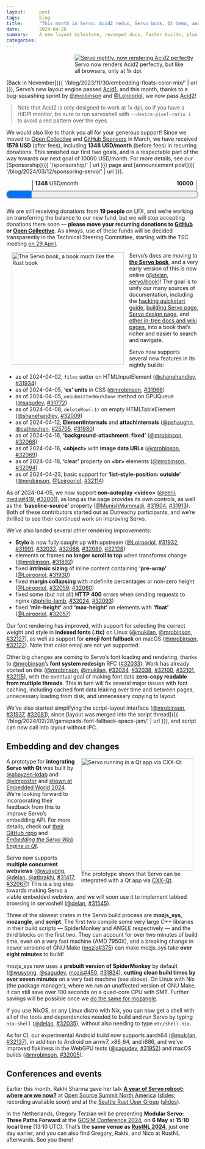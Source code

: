 ```yaml
---
layout:     post
tags:       blog
title:      "This month in Servo: Acid2 redux, Servo book, Qt demo, and more!"
date:       2024-04-26
summary:    A new layout milestone, revamped docs, faster builds, plus embedding, video, fonts, WebGPU, and CSS improvements.
categories:
---
```


<figure class="_figr"><a href="{{ '/img/servo-acid2-202404.png' | url }}"><img src="{{ '/img/servo-acid2-202404.png' | url }}"
    style="width: auto;"
    alt="Servo nightly, now rendering Acid2 perfectly"></a>
<figcaption>Servo now renders Acid2 perfectly, but like all browsers, only at 1x dpi.</figcaption></figure>

<span class=_floatmin></span>[Back in November]({{ '/blog/2023/11/30/embedding-floats-color-mix/' | url }}), Servo’s new layout engine passed [Acid1](http://acid1.acidtests.org), and this month, thanks to a bug-squashing sprint by [@mrobinson](http://github.com/mrobinson) and [@Loirooriol](https://github.com/Loirooriol), we now pass [Acid2](https://acid2.acidtests.org)!

<aside class="_note">

Note that Acid2 is only designed to work at 1x dpi, so if you have a HiDPI monitor, be sure to run servoshell with `--device-pixel-ratio 1` to avoid a red pattern over the eyes.
</aside>

We would also like to thank you all for your generous support!
Since we moved to [Open Collective](https://opencollective.com/servo) and [GitHub Sponsors](https://github.com/sponsors/servo) in March, we have received **1578 USD** (after fees), including **1348 USD/month** (before fees) in recurring donations.
This smashed our first two goals, and is a respectable part of the way towards our next goal of 10000 USD/month.
For more details, see our [Sponsorship]({{ '/sponsorship/' | url }}) page and [announcement post]({{ '/blog/2024/03/12/sponsoring-servo/' | url }}).

<figure class="_fig" style="width: 100%; margin: 1em 0;"><div class="_flex" style="height: calc(1lh + 3em); flex-flow: column nowrap; text-align: left;">
    <div style="position: relative; text-align: right;">
        <div style="position: absolute; margin-left: calc(100% * 1348 / 10000); padding-left: 0.5em;"><strong>1348</strong> USD/month</div>
        <div style="position: absolute; margin-left: calc(100% * 1348 / 10000); height: calc(1lh + 1.5em); border-left: 1px solid;"></div>
        <div style="position: absolute; margin-left: calc(100% - 0.5em); height: calc(1lh + 1.5em); border-left: 1px solid;"></div>
        <div style="padding-right: 1em;"><strong>10000</strong><!-- USD/month --></div>
    </div>
    <progress value="1348" max="10000" style="transform: scale(3); transform-origin: top left; width: calc(100% / 3);"></progress>
</div></figure>

We are still receiving donations from **19 people** on LFX, and we’re working on transferring the balance to our new fund, but we will stop accepting donations there soon — **please move your recurring donations to [GitHub](https://github.com/sponsors/servo) or [Open Collective](https://opencollective.com/servo)**.
As always, use of these funds will be decided transparently in the Technical Steering Committee, starting with the TSC meeting [on 29 April](https://github.com/servo/project/issues/85).

<figure class="_figl"><a href="{{ '/img/blog/servo-book.png' | url }}"><img src="{{ '/img/blog/servo-book.png' | url }}"
    alt="The Servo book, a book much like the Rust book"></a>
</figure>

<span class=_floatmin></span>Servo’s docs are moving to [**the Servo book**](https://book.servo.org), and a very early version of this is now online ([@delan](https://github.com/delan), [servo/book](https://github.com/servo/book))!
The goal is to unify our many sources of documentation, including the [hacking quickstart guide](https://github.com/servo/servo/blob/81c4f2ae7a0b605befae652c0feeea03caba6292/docs/HACKING_QUICKSTART.md), [building Servo page](https://github.com/servo/servo/wiki/Building/e04d7a194b59fad65fbd3eefb7aab12ae3a60eba), [Servo design page](https://github.com/servo/servo/wiki/Design/0941531122361aac8c88d582aa640ec689cdcdd1), and [other in-tree docs and wiki pages](https://book.servo.org/hacking/older-versions.html), into a book that’s richer and easier to search and navigate.

Servo now supports several new features in its nightly builds:

- as of 2024-04-02, `files` setter on HTMLInputElement ([@shanehandley](https://github.com/shanehandley), [#31934](https://github.com/servo/servo/pull/31934))
- as of 2024-04-05, **‘ex’ units** in CSS ([@mrobinson](https://github.com/mrobinson), [#31966](https://github.com/servo/servo/pull/31966))
- as of 2024-04-05, `onSubmittedWorkDone` method on GPUQueue ([@sagudev](https://github.com/sagudev), [#31772](https://github.com/servo/servo/pull/31772))
- as of 2024-04-08, `deleteRow(-1)` on empty HTMLTableElement ([@shanehandley](https://github.com/shanehandley), [#32009](https://github.com/servo/servo/pull/32009))
- as of 2024-04-12, **ElementInternals** and **attachInternals** ([@pshaughn](https://github.com/pshaughn), [@cathiechen](https://github.com/cathiechen), [#25705](https://github.com/servo/servo/pull/25705), [#31980](https://github.com/servo/servo/pull/31980))
- as of 2024-04-16, **‘background-attachment: fixed’** ([@mrobinson](https://github.com/mrobinson), [#32068](https://github.com/servo/servo/pull/32068))
- as of 2024-04-16, **&lt;object>** with **image data URLs** ([@mrobinson](https://github.com/mrobinson), [#32069](https://github.com/servo/servo/pull/32069))
- as of 2024-04-18, **‘clear’** property on **&lt;br>** elements ([@mrobinson](https://github.com/mrobinson), [#32094](https://github.com/servo/servo/pull/32094))
- as of 2024-04-23, basic support for **‘list-style-position: outside’** ([@mrobinson](https://github.com/mrobinson), [@Loirooriol](https://github.com/Loirooriol), [#32114](https://github.com/servo/servo/pull/32114))

As of 2024-04-05, we now support **non-autoplay &lt;video>** ([@eerii](https://github.com/eerii), [media#419](https://github.com/servo/media/pull/419), [#32001](https://github.com/servo/servo/pull/32001)), as long as the page provides its own controls, as well as the **‘baseline-source’** property ([@MunishMummadi](https://github.com/MunishMummadi), [#31904](https://github.com/servo/servo/pull/31904), [#31913](https://github.com/servo/servo/pull/31913)).
Both of these contributors started out as Outreachy participants, and we’re thrilled to see their continued work on improving Servo.

We’ve also landed several other rendering improvements:

- **Stylo** is now fully caught up with upstream ([@Loirooriol](https://github.com/Loirooriol), [#31932](https://github.com/servo/servo/pull/31932), [#31991](https://github.com/servo/servo/pull/31991), [#32032](https://github.com/servo/servo/pull/32032), [#32066](https://github.com/servo/servo/pull/32066), [#32089](https://github.com/servo/servo/pull/32089), [#32128](https://github.com/servo/servo/pull/32128))
- elements or frames **no longer scroll to top** when transforms change ([@mrobinson](https://github.com/mrobinson), [#31892](https://github.com/servo/servo/pull/31892))
- fixed **intrinsic sizing** of inline content containing **‘pre-wrap’** ([@Loirooriol](https://github.com/Loirooriol), [#31930](https://github.com/servo/servo/pull/31930))
- fixed **margin collapsing** with indefinite percentages or non-zero height ([@Loirooriol](https://github.com/Loirooriol), [#32059](https://github.com/servo/servo/pull/32059), [#32060](https://github.com/servo/servo/pull/32060))
- fixed some (but not all) **HTTP 400** errors when sending requests to nginx ([@philip-lamb](https://github.com/philip-lamb), [#32024](https://github.com/servo/servo/pull/32024), [#32093](https://github.com/servo/servo/pull/32093))
- fixed **‘min-height’** and **‘max-height’** on elements with **‘float’** ([@Loirooriol](https://github.com/Loirooriol), [#32057](https://github.com/servo/servo/pull/32057))

Our font rendering has improved, with support for selecting the correct weight and style in **indexed fonts (.ttc)** on Linux ([@mukilan](https://github.com/mukilan), [@mrobinson](https://github.com/mrobinson), [#32127](https://github.com/servo/servo/pull/32127)), as well as support for **emoji font fallback** on macOS ([@mrobinson](https://github.com/mrobinson), [#32122](https://github.com/servo/servo/pull/32122)).
Note that color emoji are not yet supported.

Other big changes are coming to Servo’s font loading and rendering, thanks to [@mrobinson](https://github.com/mrobinson)’s **font system redesign** RFC ([#32033](https://github.com/servo/servo/issues/32033)).
Work has already started on this ([@mrobinson](https://github.com/mrobinson), [@mukilan](https://github.com/mukilan), [#32034](https://github.com/servo/servo/pull/32034), [#32038](https://github.com/servo/servo/pull/32038), [#32100](https://github.com/servo/servo/pull/32100), [#32101](https://github.com/servo/servo/pull/32101), [#32115](https://github.com/servo/servo/pull/32115)), with the eventual goal of making font data **zero-copy readable from multiple threads**.
This in turn will fix several major issues with font caching, including cached font data leaking over time and between pages, unnecessary loading from disk, and unnecessary copying to layout.

We’ve also started simplifying the script–layout interface ([@mrobinson](https://github.com/mrobinson), [#31937](https://github.com/servo/servo/pull/31937), [#32081](https://github.com/servo/servo/pull/32081)), since [layout was merged into the script thread]({{ '/blog/2024/02/28/gamepads-font-fallback-space-jam/' | url }}), and script can now call into layout without IPC.

## Embedding and dev changes

<figure class="_figr"><a href="{{ '/img/blog/cxx-qt-servo-webview.png' | url }}"><img src="{{ '/img/blog/cxx-qt-servo-webview.png' | url }}"
    alt="Servo running in a Qt app via CXX-Qt"></a>
<figcaption>The prototype shows that Servo can be integrated with a Qt app via <a href="https://github.com/KDAB/cxx-qt">CXX-Qt</a>.</figcaption></figure>

<span class=_floatmin></span>A prototype for **integrating Servo with Qt** was built by [@ahayzen-kdab](https://github.com/ahayzen-kdab) and [@vimpostor](https://github.com/vimpostor) and [shown at Embedded World 2024](https://www.kdab.com/kdab-at-embedded-world-2024/).
We’re looking forward to incorporating their feedback from this to improve Servo’s embedding API.
For more details, check out [their GitHub repo](https://github.com/KDABLabs/cxx-qt-servo-webview) and [*Embedding the Servo Web Engine in Qt*](https://www.kdab.com/embedding-servo-in-qt/).

Servo now supports **multiple concurrent webviews** ([@wusyong](https://github.com/wusyong), [@delan](https://github.com/delan), [@atbrakhi](https://github.com/atbrakhi), [#31417](https://github.com/servo/servo/pull/31417), [#32067](https://github.com/servo/servo/pull/32067))!
This is a big step towards making Servo a viable embedded webview, and we will soon use it to implement tabbed browsing in servoshell ([@delan](https://github.com/delan), [#31545](https://github.com/servo/servo/pull/31545)).

Three of the slowest crates in the Servo build process are **mozjs_sys**, **mozangle**, and **script**.
The first two compile some very large C++ libraries in their build scripts — SpiderMonkey and ANGLE respectively — and the third blocks on the first two.
They can account for over two minutes of build time, even on a very fast machine (AMD 7950X), and a breaking change in newer versions of GNU Make ([mozjs#375](https://github.com/servo/mozjs/issues/375)) can make mozjs_sys take **over eight minutes** to build!

mozjs_sys now uses a **prebuilt version of SpiderMonkey** by default ([@wusyong](https://github.com/wusyong), [@sagudev](https://github.com/sagudev), [mozjs#450](https://github.com/servo/mozjs/pull/450), [#31824](https://github.com/servo/servo/pull/31824)), **cutting clean build times by over seven minutes** on a very fast machine (see above).
On Linux with Nix (the package manager), where we run an unaffected version of GNU Make, it can still save over 100 seconds on a quad-core CPU with SMT.
Further savings will be possible once we [do the same for mozangle](https://github.com/servo/mozangle/pull/71#issuecomment-1878567207).

If you use NixOS, or any Linux distro with Nix, you can now get a shell with all of the tools and dependencies needed to build and run Servo by typing `nix-shell` ([@delan](https://github.com/delan), [#32035](https://github.com/servo/servo/pull/32035)), without also needing to type `etc/shell.nix`.

As for CI, our experimental Android build now supports aarch64 ([@mukilan](https://github.com/mukilan), [#32137](https://github.com/servo/servo/pull/32137)), in addition to Android on armv7, x86_64, and i686, and we’ve improved flakiness in the WebGPU tests ([@sagudev](https://github.com/sagudev), [#31952](https://github.com/servo/servo/pull/31952)) and macOS builds ([@mrobinson](https://github.com/mrobinson), [#32005](https://github.com/servo/servo/pull/32005)).

## Conferences and events

Earlier this month, Rakhi Sharma gave her talk [**A year of Servo reboot: where are we now?**](https://servo.org/slides/2024-04-16-open-source-summit-NA/) at [Open Source Summit North America](https://events.linuxfoundation.org/open-source-summit-north-america/) ([slides](https://servo.org/slides/2024-04-16-open-source-summit-NA/); recording available soon) and at the [Seattle Rust User Group](https://www.meetup.com/Seattle-Rust-Meetup/) ([slides](https://servo.org/slides/2024-04-16-seattle-rust-user-group/)).

In the Netherlands, Gregory Terzian will be presenting **Modular Servo: Three Paths Forward** at the [GOSIM Conference 2024](https://europe2024.gosim.org/schedule#mobile-and-web-app), on **6 May** at **15:10 local time** (13:10 UTC).
That’s the **same venue as [RustNL 2024](https://2024.rustnl.org)**, just one day earlier, and you can also find Gregory, Rakhi, and Nico at RustNL afterwards.
See you there!

<style>
    /* guaranteed minimum width for first paragraph after a float */
    ._floatmin {
        display: block;
        width: 13em;
        overflow: hidden;
    }
    ._none {
        display: none;
    }
    ._fig:not(#specificity) {
        width: 33em;
        max-width: 100%;
        margin: 1em auto;
    }
    ._fig > ._flex {
        display: flex;
    }
    ._fig._min {
        width: min-content;
    }
    ._fig table {
        text-align: initial;
    }
    ._fig figcaption._notes {
        text-align: left;
        width: max-content;
        max-width: 100%;
    }
    ._figl:not(#specificity),
    ._figr:not(#specificity) {
        margin: 0 1em 1em;
    }
    ._figl {
        float: left;
        max-width: 100%;
    }
    ._figr {
        float: right;
        max-width: 100%;
    }
    ._figl > figcaption,
    ._figr > figcaption,
    ._figl > iframe,
    ._figr > iframe,
    ._figl > video,
    ._figr > video,
    ._figl > a > img,
    ._figr > a > img {
        width: 21em;
        max-width: 100%;
    }
    ._runin {
        margin-bottom: 1em;
    }
    ._runin > p,
    ._runin > h2 {
        display: inline;
    }
    ._correction {
        max-width: 33em;
        margin: 1em auto;
        border-bottom: 1px solid;
        padding-bottom: 1em;
    }
    ._note {
        margin: 1em 1em;
        border-left: 1px solid;
        padding-left: 1em;
        opacity: 0.75;
    }
</style>
